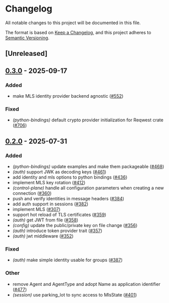 # Changelog

All notable changes to this project will be documented in this file.

The format is based on [Keep a Changelog](https://keepachangelog.com/en/1.0.0/),
and this project adheres to [Semantic Versioning](https://semver.org/spec/v2.0.0.html).

## [Unreleased]

## [0.3.0](https://github.com/agntcy/slim/compare/slim-auth-v0.2.0...slim-auth-v0.3.0) - 2025-09-17

### Added

- make MLS identity provider backend agnostic ([#552](https://github.com/agntcy/slim/pull/552))

### Fixed

- *(python-bindings)* default crypto provider initialization for Reqwest crate ([#706](https://github.com/agntcy/slim/pull/706))

## [0.2.0](https://github.com/agntcy/slim/compare/slim-auth-v0.1.0...slim-auth-v0.2.0) - 2025-07-31

### Added

- *(python-bindings)* update examples and make them packageable ([#468](https://github.com/agntcy/slim/pull/468))
- *(auth)* support JWK as decoding keys ([#461](https://github.com/agntcy/slim/pull/461))
- add identity and mls options to python bindings ([#436](https://github.com/agntcy/slim/pull/436))
- implement MLS key rotation ([#412](https://github.com/agntcy/slim/pull/412))
- *(control-plane)* handle all configuration parameters when creating a new connection ([#360](https://github.com/agntcy/slim/pull/360))
- push and verify identities in message headers ([#384](https://github.com/agntcy/slim/pull/384))
- add auth support in sessions ([#382](https://github.com/agntcy/slim/pull/382))
- implement MLS ([#307](https://github.com/agntcy/slim/pull/307))
- support hot reload of TLS certificates ([#359](https://github.com/agntcy/slim/pull/359))
- *(auth)* get JWT from file ([#358](https://github.com/agntcy/slim/pull/358))
- *(config)* update the public/private key on file change ([#356](https://github.com/agntcy/slim/pull/356))
- *(auth)* introduce token provider trait ([#357](https://github.com/agntcy/slim/pull/357))
- *(auth)* jwt middleware ([#352](https://github.com/agntcy/slim/pull/352))

### Fixed

- *(auth)* make simple identity usable for groups ([#387](https://github.com/agntcy/slim/pull/387))

### Other

- remove Agent and AgentType and adopt Name as application identifier ([#477](https://github.com/agntcy/slim/pull/477))
- *(session)* use parking_lot to sync access to MlsState ([#401](https://github.com/agntcy/slim/pull/401))
